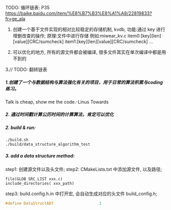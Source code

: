 TODO:
循环链表: P35
https://baike.baidu.com/item/%E8%B7%B3%E8%A1%A8/22819833?fr=ge_ala


1. 创建一个基于文件实现的相对比较稳定的存储机制, kvdb, 
功能:通过 key 进行增删改查的操作;
原理:文件中进行存储
例如:miwear_kv.c
item0:[key][len][value][CRC/sumcheck]
item1:[key][len][value][CRC/sumcheck]
...

2. 可以优化的地方, 所有的源文件都会被编译, 很多文件其实在单次编译中都是用不到的

3.// TODO: 翻转链表



##### 1.创建了一个与数据结构与算法强化有关的项目，用于日常的算法积累与coding练习。
Talk is cheap, show me the code.-Linus Towards


##### 2. 通过时间戳计算公历时间的计算算法，肯定可以优化


##### 2. build & run:
```shell
./build.sh
./build/data_structure_algorithm_test
```



##### 3. add a data structure method:
step1: 
创建源文件以及头文件;
step2:
CMakeLists.txt 中添加源文件, 以及路径;
```CMakeLists
file(GLOB SRC_LIST xxx.c)
include_directories( xxx_path)
```

step3:
build.config.h.in 中打开宏, 会自动生成对应的头文件 build_config.h;
```C
#define DataStructADT                    1
```
